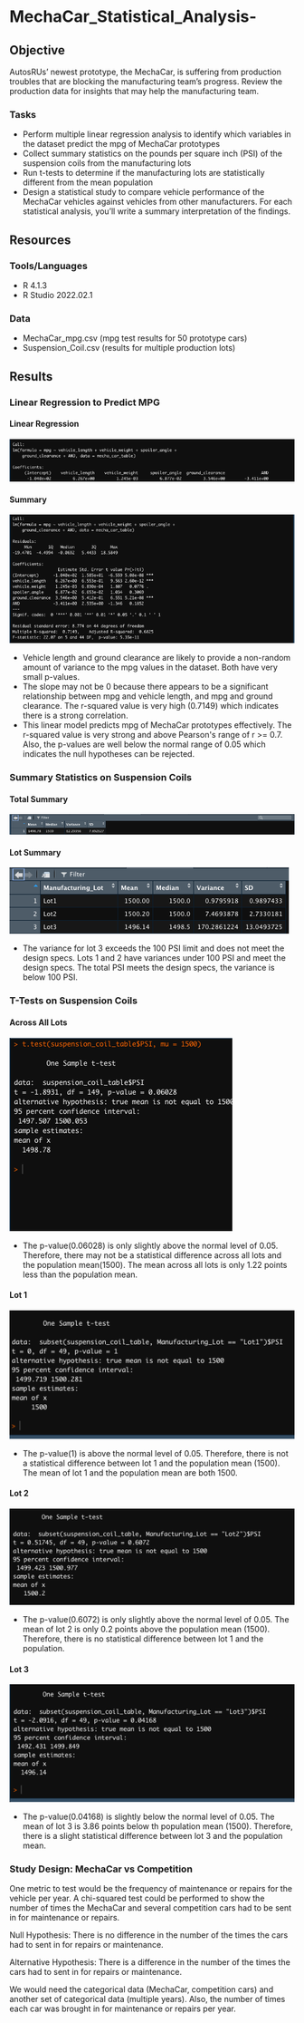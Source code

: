 # MechaCar_Statistical_Analysis-

## Objective
AutosRUs’ newest prototype, the MechaCar, is suffering from production troubles that are blocking the manufacturing team’s progress.  Review the production data for insights that may help the manufacturing team.

### Tasks
- Perform multiple linear regression analysis to identify which variables in the dataset predict the mpg of MechaCar prototypes
- Collect summary statistics on the pounds per square inch (PSI) of the suspension coils from the manufacturing lots
- Run t-tests to determine if the manufacturing lots are statistically different from the mean population
- Design a statistical study to compare vehicle performance of the MechaCar vehicles against vehicles from other manufacturers. For each statistical analysis, you’ll write a summary interpretation of the findings.

## Resources

### Tools/Languages
- R 4.1.3
- R Studio 2022.02.1

### Data
- MechaCar_mpg.csv (mpg test results for 50 prototype cars)
- Suspension_Coil.csv (results for multiple production lots)

## Results 

### Linear Regression to Predict MPG

#### Linear Regression

![Getting Started](images/D1%20-%20lm.png)


#### Summary 

![Getting Started](images/D1-summary.png)

- Vehicle length and ground clearance are likely to provide a non-random amount of variance to the mpg values in the dataset.  Both have very small p-values.
- The slope may not be 0 because there appears to be a significant relationship between mpg and vehicle length, and mpg and ground clearance.  The r-squared value is very high (0.7149) which indicates there is a strong correlation.
- This linear model predicts mpg of MechaCar prototypes effectively.  The r-squared value is very strong and above Pearson's range of r >= 0.7.  Also, the p-values are well below the normal range of 0.05 which indicates the null hypotheses can be rejected.


### Summary Statistics on Suspension Coils

#### Total Summary

![Getting Started](images/D2%20-%20total.png)

#### Lot Summary

![Getting Started](images/D2-lot.png)

- The variance for lot 3 exceeds the 100 PSI limit and does not meet the design specs.  Lots 1 and 2 have variances under 100 PSI and meet the design specs.   The total PSI meets the design specs, the variance is below 100 PSI.


### T-Tests on Suspension Coils

#### Across All Lots

![Getting Started](images/D3-all-lots.png)

- The p-value(0.06028) is only slightly above the normal level of 0.05. Therefore, there may not be a statistical difference across all lots and the population mean(1500).  The mean across all lots is only 1.22 points less than the population mean.


#### Lot 1

![Getting Started](images/D3-Lot1.png)

- The p-value(1) is above the normal level of 0.05.  Therefore, there is not a statistical difference between lot 1 and the population mean (1500).  The mean of lot 1 and the population mean are both 1500.

#### Lot 2

![Getting Started](images/D3-Lot2.png)

- The p-value(0.6072) is only slightly above the normal level of 0.05.  The mean of lot 2 is only 0.2 points above the population mean (1500).  Therefore, there is no statistical difference between lot 1 and the population.

#### Lot 3

![Getting Started](images/D3-Lot3.png)

- The p-value(0.04168) is slightly below the normal level of 0.05.  The mean of lot 3 is 3.86 points below th population mean (1500). Therefore, there is a slight statistical difference between lot 3 and the population mean.

### Study Design: MechaCar vs Competition

One metric to test would be the frequency of maintenance or repairs for the vehicle per year.  A chi-squared test could be performed to show the number of times the MechaCar and several competition cars had to be sent in for maintenance or repairs.   

Null Hypothesis:  There is no difference in the number of the times the cars had to sent in for repairs or maintenance.

Alternative Hypothesis:  There is a difference in the number of the times the cars had to sent in for repairs or maintenance.

We would need the categorical data (MechaCar, competition cars) and another set of categorical data (multiple years).  Also, the number of times each car was brought in for maintenance or repairs per year.


